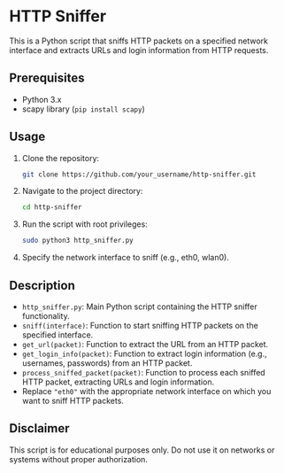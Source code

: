 # HTTP Sniffer

This is a Python script that sniffs HTTP packets on a specified network interface and extracts URLs and login information from HTTP requests.

## Prerequisites

- Python 3.x
- scapy library (`pip install scapy`)

## Usage

1. Clone the repository:

    ```bash
    git clone https://github.com/your_username/http-sniffer.git
    ```

2. Navigate to the project directory:

    ```bash
    cd http-sniffer
    ```

3. Run the script with root privileges:

    ```bash
    sudo python3 http_sniffer.py
    ```

4. Specify the network interface to sniff (e.g., eth0, wlan0).

## Description

- `http_sniffer.py`: Main Python script containing the HTTP sniffer functionality.
- `sniff(interface)`: Function to start sniffing HTTP packets on the specified interface.
- `get_url(packet)`: Function to extract the URL from an HTTP packet.
- `get_login_info(packet)`: Function to extract login information (e.g., usernames, passwords) from an HTTP packet.
- `process_sniffed_packet(packet)`: Function to process each sniffed HTTP packet, extracting URLs and login information.
- Replace `"eth0"` with the appropriate network interface on which you want to sniff HTTP packets.

## Disclaimer

This script is for educational purposes only. Do not use it on networks or systems without proper authorization.
